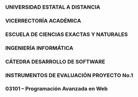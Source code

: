 ### UNIVERSIDAD ESTATAL A DISTANCIA

### VICERRECTORÍA ACADÉMICA

### ESCUELA DE CIENCIAS EXACTAS Y NATURALES

### INGENIERÍA INFORMÁTICA

### CÁTEDRA DESARROLLO DE SOFTWARE

### INSTRUMENTOS DE EVALUACIÓN PROYECTO No.1

### 03101 – Programación Avanzada en Web
